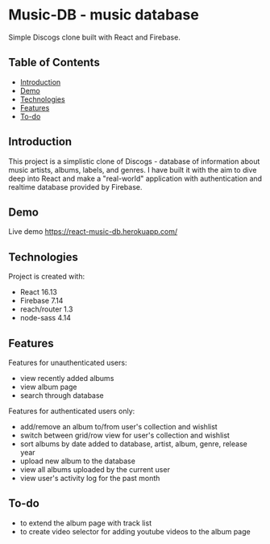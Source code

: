 # Music-DB - music database
Simple Discogs clone built with React and Firebase.

## Table of Contents
* [Introduction](#introduction)
* [Demo](#demo)
* [Technologies](#technologies)
* [Features](#features)
* [To-do](#todo)

## Introduction
This project is a simplistic clone of Discogs - database of information about music artists, albums, labels, and genres. I have built it with the aim to dive deep into React and make a "real-world" application with authentication and realtime database provided by Firebase. 

## Demo
Live demo https://react-music-db.herokuapp.com/

## Technologies
Project is created with:
- React 16.13
- Firebase 7.14
- reach/router 1.3
- node-sass 4.14

## Features
Features for unauthenticated users:
- view recently added albums
- view album page
- search through database

Features for authenticated users only:
- add/remove an album to/from user's collection and wishlist
- switch between grid/row view for user's collection and wishlist
- sort albums by date added to database, artist, album, genre, release year
- upload new album to the database
- view all albums uploaded by the current user
- view user's activity log for the past month

## To-do
- to extend the album page with track list
- to create video selector for adding youtube videos to the album page
